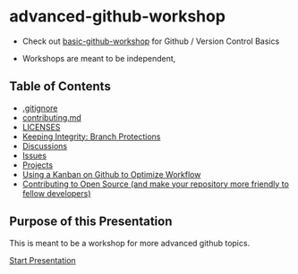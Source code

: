 # advanced-github-workshop
* Check out [basic-github-workshop](https://github.com/njitacm/basic-github-workshop) for Github / Version Control Basics

* Workshops are meant to be independent, 

## Table of Contents
* [.gitignore](gitignore.md)
* [contributing.md](contribute.md)
* [LICENSES](license.md)
* [Keeping Integrity: Branch Protections](branchprot.md)
* [Discussions](discussions.md)
* [Issues](issuess.md)
* [Projects](proj.md)
* [Using a Kanban on Github to Optimize Workflow](kanban.md)
* [Contributing to Open Source (and make your repository more friendly to fellow developers)](oss.md)

## Purpose of this Presentation
This is meant to be a workshop for more advanced github topics. 


[Start Presentation](gitignore.md)


<!-- 
Teach Advanced Topics and more Open Source-esque things on Github (15 minutes and 10 of questions)
.gitignore
LICENSES
Branch Protections
Keeping Integrity
Wiki
Discussions
Issues
Using a Kanban on Github to Optimize Workflow (Agile)
Contributing to Open Source and (make your repository more friendly to fellow developers) 
--> 